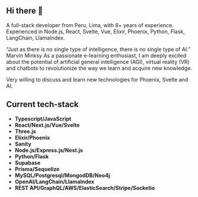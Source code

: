 ## Hi there 👋

A full-stack developer from Peru, Lima, with 8+ years of experience.
Experienced in Node.js, React, Svelte, Vue, Elixir, Phoenix, Python, Flask, LangChain, LlamaIndex.

“Just as there is no single type of intelligence, there is no single type of AI.” Marvin Minksy
As a passionate e-learning enthusiast, I am deeply excited about the potential of artificial general intelligence (AGI), virtual reality (VR) and chatbots to revolutionize the way we learn and acquire new knowledge.

Very willing to discuss and learn new technologies for Phoenix, Svelte and AI.

## Current tech-stack

- **Typescript/JavaScript**
- **React/Next.js/Vue/Svelte**
- **Three.js**
- **Elixir/Phoenix**
- **Sanity**
- **Node.js/Express.js/Nest.js**
- **Python/Flask**
- **Supabase**
- **Prisma/Sequelize**
- **MySQL/Postgresql/MongodDB/Neo4j**
- **OpenAI/LangChain/LlamaIndex**
- **REST API/GraphQL/AWS/ElasticSearch/Stripe/Socketio**
